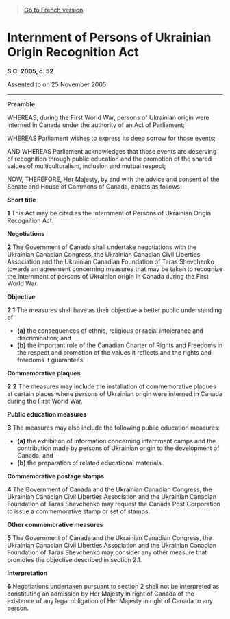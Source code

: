 > [Go to French version](/fr/Lois/Lois%20du%20Canada/2005/ch.%2052.md)

# Internment of Persons of Ukrainian Origin Recognition Act

**S.C. 2005, c. 52**


Assented to on 25 November 2005

----------




**Preamble**

WHEREAS, during the First World War, persons of Ukrainian origin were interned in Canada under the authority of an Act of Parliament;

WHEREAS Parliament wishes to express its deep sorrow for those events;

AND WHEREAS Parliament acknowledges that those events are deserving of recognition through public education and the promotion of the shared values of multiculturalism, inclusion and mutual respect;



NOW, THEREFORE, Her Majesty, by and with the advice and consent of the Senate and House of Commons of Canada, enacts as follows:






**Short title**

**1** This Act may be cited as the Internment of Persons of Ukrainian Origin Recognition Act.




**Negotiations**

**2** The Government of Canada shall undertake negotiations with the Ukrainian Canadian Congress, the Ukrainian Canadian Civil Liberties Association and the Ukrainian Canadian Foundation of Taras Shevchenko towards an agreement concerning measures that may be taken to recognize the internment of persons of Ukrainian origin in Canada during the First World War.




**Objective**

**2.1** The measures shall have as their objective a better public understanding of
- **(a)** the consequences of ethnic, religious or racial intolerance and discrimination; and
- **(b)** the important role of the Canadian Charter of Rights and Freedoms in the respect and promotion of the values it reflects and the rights and freedoms it guarantees.




**Commemorative plaques**

**2.2** The measures may include the installation of commemorative plaques at certain places where persons of Ukrainian origin were interned in Canada during the First World War.




**Public education measures**

**3** The measures may also include the following public education measures:
- **(a)** the exhibition of information concerning internment camps and the contribution made by persons of Ukrainian origin to the development of Canada; and
- **(b)** the preparation of related educational materials.




**Commemorative postage stamps**

**4** The Government of Canada and the Ukrainian Canadian Congress, the Ukrainian Canadian Civil Liberties Association and the Ukrainian Canadian Foundation of Taras Shevchenko may request the Canada Post Corporation to issue a commemorative stamp or set of stamps.




**Other commemorative measures**

**5** The Government of Canada and the Ukrainian Canadian Congress, the Ukrainian Canadian Civil Liberties Association and the Ukrainian Canadian Foundation of Taras Shevchenko may consider any other measure that promotes the objective described in section 2.1.




**Interpretation**

**6** Negotiations undertaken pursuant to section 2 shall not be interpreted as constituting an admission by Her Majesty in right of Canada of the existence of any legal obligation of Her Majesty in right of Canada to any person.


